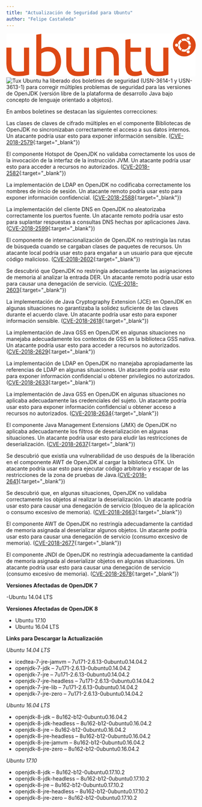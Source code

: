 ```yaml
---
title: "Actualización de Seguridad para Ubuntu"
author: "Felipe Castañeda"
---
```

![Ubuntu](/assets/images/ubuntu.png)
![Tux](/assets/images/tux.png)
Ubuntu ha liberado dos boletines de seguridad (USN-3614-1 y USN-3613-1) para corregir múltiples problemas de seguridad para las versiones de OpenJDK (versión libre de la plataforma de desarrollo Java bajo concepto de lenguaje orientado a objetos).

En ambos boletines se destacan las siguientes correcciones:

Las clases de claves de cifrado múltiples en el componente Bibliotecas de OpenJDK no sincronizaban correctamente el acceso a sus datos internos. Un atacante podría usar esto para exponer información sensible. ([CVE-2018-2579](https://people.canonical.com/~ubuntu-security/cve/CVE-2018-2579){:target="_blank"})

El componente Hotspot de OpenJDK no validaba correctamente los usos de la invocación de la interfaz de la instrucción JVM. Un atacante podría usar esto para acceder a recursos no autorizados. ([CVE-2018-2582](https://people.canonical.com/~ubuntu-security/cve/CVE-2018-2582){:target="_blank"})

La implementación de LDAP en OpenJDK no codificaba correctamente los nombres de inicio de sesión. Un atacante remoto podría usar esto para exponer información confidencial. ([CVE-2018-2588](https://people.canonical.com/~ubuntu-security/cve/CVE-2018-2588){:target="_blank"})

La implementación del cliente DNS en OpenJDK no aleatorizaba correctamente los puertos fuente. Un atacante remoto podría usar esto para suplantar respuestas a consultas DNS hechas por aplicaciones Java. ([CVE-2018-2599](https://people.canonical.com/~ubuntu-security/cve/CVE-2018-2599){:target="_blank"})

El componente de internacionalización de OpenJDK no restringía las rutas de búsqueda cuando se cargaban clases de paquetes de recursos. Un atacante local podría usar esto para engañar a un usuario para que ejecute código malicioso. ([CVE-2018-2602](https://people.canonical.com/~ubuntu-security/cve/CVE-2018-2602){:target="_blank"})

Se descubrió que OpenJDK no restringía adecuadamente las asignaciones de memoria al analizar la entrada DER. Un atacante remoto podría usar esto para causar una denegación de servicio. ([CVE-2018-2603](https://people.canonical.com/~ubuntu-security/cve/CVE-2018-2603){:target="_blank"})

La implementación de Java Cryptography Extension (JCE) en OpenJDK en algunas situaciones no garantizaba la solidez suficiente de las claves durante el acuerdo clave. Un atacante podría usar esto para exponer información sensible. ([CVE-2018-2618](https://people.canonical.com/~ubuntu-security/cve/CVE-2018-2618){:target="_blank"})

La implementación de Java GSS en OpenJDK en algunas situaciones no manejaba adecuadamente los contextos de GSS en la biblioteca GSS nativa. Un atacante podría usar esto para acceder a recursos no autorizados. ([CVE-2018-2629](https://people.canonical.com/~ubuntu-security/cve/CVE-2018-2629){:target="_blank"})

La implementación de LDAP en OpenJDK no manejaba apropiadamente las referencias de LDAP en algunas situaciones. Un atacante podría usar esto para exponer información confidencial u obtener privilegios no autorizados. ([CVE-2018-2633](https://people.canonical.com/~ubuntu-security/cve/CVE-2018-2633){:target="_blank"})

La implementación de Java GSS en OpenJDK en algunas situaciones no aplicaba adecuadamente las credenciales del sujeto. Un atacante podría usar esto para exponer información confidencial u obtener acceso a recursos no autorizados. ([CVE-2018-2634](https://people.canonical.com/~ubuntu-security/cve/CVE-2018-2634){:target="_blank"})

El componente Java Management Extensions (JMX) de OpenJDK no aplicaba adecuadamente los filtros de deserialización en algunas situaciones. Un atacante podría usar esto para eludir las restricciones de deserialización. ([CVE-2018-2637](https://people.canonical.com/~ubuntu-security/cve/CVE-2018-2637){:target="_blank"})

Se descubrió que existía una vulnerabilidad de uso después de la liberación en el componente AWT de OpenJDK al cargar la biblioteca GTK. Un atacante podría usar esto para ejecutar código arbitrario y escapar de las restricciones de la zona de pruebas de Java.([CVE-2018-2641](https://people.canonical.com/~ubuntu-security/cve/CVE-2018-2641){:target="_blank"})

Se descubrió que, en algunas situaciones, OpenJDK no validaba correctamente los objetos al realizar la deserialización. Un atacante podría usar esto para causar una denegación de servicio (bloqueo de la aplicación o consumo excesivo de memoria). ([CVE-2018-2663](https://people.canonical.com/~ubuntu-security/cve/CVE-2018-2663){:target="_blank"})

El componente AWT de OpenJDK no restringía adecuadamente la cantidad de memoria asignada al deserializar algunos objetos. Un atacante podría usar esto para causar una denegación de servicio (consumo excesivo de memoria). ([CVE-2018-2677](https://people.canonical.com/~ubuntu-security/cve/CVE-2018-2677){:target="_blank"})

El componente JNDI de OpenJDK no restringía adecuadamente la cantidad de memoria asignada al deserializar objetos en algunas situaciones. Un atacante podría usar esto para causar una denegación de servicio (consumo excesivo de memoria). ([CVE-2018-2678](https://people.canonical.com/~ubuntu-security/cve/CVE-2018-2678){:target="_blank"})

**Versiones Afectadas de OpenJDK 7**

-Ubuntu 14.04 LTS

**Versiones Afectadas de OpenJDK 8**

- Ubuntu 17.10
- Ubuntu 16.04 LTS

**Links para Descargar la Actualización**

*Ubuntu 14.04 LTS*
- icedtea-7-jre-jamvm – 7u171-2.6.13-0ubuntu0.14.04.2
- openjdk-7-jdk – 7u171-2.6.13-0ubuntu0.14.04.2
- openjdk-7-jre – 7u171-2.6.13-0ubuntu0.14.04.2
- openjdk-7-jre-headless – 7u171-2.6.13-0ubuntu0.14.04.2
- openjdk-7-jre-lib – 7u171-2.6.13-0ubuntu0.14.04.2
- openjdk-7-jre-zero – 7u171-2.6.13-0ubuntu0.14.04.2

*Ubuntu 16.04 LTS*
- openjdk-8-jdk – 8u162-b12-0ubuntu0.16.04.2
- openjdk-8-jdk-headless – 8u162-b12-0ubuntu0.16.04.2
- openjdk-8-jre – 8u162-b12-0ubuntu0.16.04.2
- openjdk-8-jre-headless – 8u162-b12-0ubuntu0.16.04.2
- openjdk-8-jre-jamvm – 8u162-b12-0ubuntu0.16.04.2
- openjdk-8-jre-zero – 8u162-b12-0ubuntu0.16.04.2

*Ubuntu 17.10*
- openjdk-8-jdk – 8u162-b12-0ubuntu0.17.10.2
- openjdk-8-jdk-headless – 8u162-b12-0ubuntu0.17.10.2
- openjdk-8-jre – 8u162-b12-0ubuntu0.17.10.2
- openjdk-8-jre-headless – 8u162-b12-0ubuntu0.17.10.2
- openjdk-8-jre-zero – 8u162-b12-0ubuntu0.17.10.2